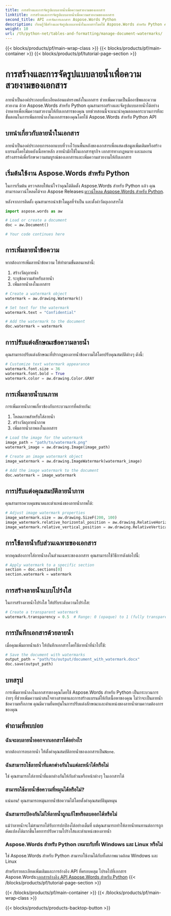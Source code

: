 ```yaml
---
title: การสร้างและการจัดรูปแบบลายน้ำเพื่อความสวยงามของเอกสาร
linktitle: การสร้างและการจัดรูปแบบลายน้ำเพื่อความสวยงามของเอกสาร
second_title: API การจัดการเอกสาร Aspose.Words Python
description: เรียนรู้วิธีสร้างและจัดรูปแบบลายน้ำในเอกสารโดยใช้ Aspose.Words สำหรับ Python คำแนะนำทีละขั้นตอนพร้อมโค้ดต้นฉบับสำหรับการเพิ่มลายน้ำข้อความและรูปภาพ เพิ่มความสวยงามให้กับเอกสารของคุณด้วยบทช่วยสอนนี้
weight: 10
url: /th/python-net/tables-and-formatting/manage-document-watermarks/
---
```


{{< blocks/products/pf/main-wrap-class >}}
{{< blocks/products/pf/main-container >}}
{{< blocks/products/pf/tutorial-page-section >}}

# การสร้างและการจัดรูปแบบลายน้ำเพื่อความสวยงามของเอกสาร


ลายน้ำเป็นองค์ประกอบที่ละเอียดอ่อนแต่ทรงพลังในเอกสาร ช่วยเพิ่มความเป็นมืออาชีพและความสวยงาม ด้วย Aspose.Words สำหรับ Python คุณสามารถสร้างและจัดรูปแบบลายน้ำได้อย่างง่ายดายเพื่อเพิ่มความสวยงามให้กับเอกสารของคุณ บทช่วยสอนนี้จะแนะนำคุณตลอดกระบวนการทีละขั้นตอนในการเพิ่มลายน้ำลงในเอกสารของคุณโดยใช้ Aspose.Words สำหรับ Python API

## บทนำเกี่ยวกับลายน้ำในเอกสาร

ลายน้ำเป็นองค์ประกอบการออกแบบที่วางไว้บนพื้นหลังของเอกสารเพื่อแสดงข้อมูลเพิ่มเติมหรือสร้างแบรนด์โดยไม่บดบังเนื้อหาหลัก ลายน้ำมักใช้ในเอกสารธุรกิจ เอกสารทางกฎหมาย และผลงานสร้างสรรค์เพื่อรักษาความสมบูรณ์ของเอกสารและเพิ่มความสวยงามให้กับเอกสาร

## เริ่มต้นใช้งาน Aspose.Words สำหรับ Python

 ในการเริ่มต้น ตรวจสอบให้แน่ใจว่าคุณได้ติดตั้ง Aspose.Words สำหรับ Python แล้ว คุณสามารถดาวน์โหลดได้จาก Aspose Releases:[ดาวน์โหลด Aspose.Words สำหรับ Python](https://releases.aspose.com/words/python/).

หลังจากการติดตั้ง คุณสามารถนำเข้าโมดูลที่จำเป็น และตั้งค่าวัตถุเอกสารได้

```python
import aspose.words as aw

# Load or create a document
doc = aw.Document()

# Your code continues here
```

## การเพิ่มลายน้ำข้อความ

หากต้องการเพิ่มลายน้ำข้อความ ให้ทำตามขั้นตอนเหล่านี้:

1. สร้างวัตถุลายน้ำ
2. ระบุข้อความสำหรับลายน้ำ
3. เพิ่มลายน้ำลงในเอกสาร

```python
# Create a watermark object
watermark = aw.drawing.Watermark()

# Set text for the watermark
watermark.text = "Confidential"

# Add the watermark to the document
doc.watermark = watermark
```

## การปรับแต่งลักษณะข้อความลายน้ำ

คุณสามารถปรับแต่งลักษณะที่ปรากฏของลายน้ำข้อความได้โดยปรับคุณสมบัติต่างๆ ดังนี้:

```python
# Customize text watermark appearance
watermark.font.size = 36
watermark.font.bold = True
watermark.color = aw.drawing.Color.GRAY
```

## การเพิ่มลายน้ำบนภาพ

การเพิ่มลายน้ำภาพเกี่ยวข้องกับกระบวนการที่คล้ายกัน:

1. โหลดภาพสำหรับใส่ลายน้ำ
2. สร้างวัตถุลายน้ำภาพ
3. เพิ่มลายน้ำภาพลงในเอกสาร

```python
# Load the image for the watermark
image_path = "path/to/watermark.png"
watermark_image = aw.drawing.Image(image_path)

# Create an image watermark object
image_watermark = aw.drawing.ImageWatermark(watermark_image)

# Add the image watermark to the document
doc.watermark = image_watermark
```

## การปรับแต่งคุณสมบัติลายน้ำภาพ

คุณสามารถควบคุมขนาดและตำแหน่งของลายน้ำภาพได้:

```python
# Adjust image watermark properties
image_watermark.size = aw.drawing.SizeF(200, 100)
image_watermark.relative_horizontal_position = aw.drawing.RelativeHorizontalPosition.CENTER
image_watermark.relative_vertical_position = aw.drawing.RelativeVerticalPosition.MIDDLE
```

## การใช้ลายน้ำกับส่วนเฉพาะของเอกสาร

หากคุณต้องการใส่ลายน้ำลงในส่วนเฉพาะของเอกสาร คุณสามารถใช้วิธีการดังต่อไปนี้:

```python
# Apply watermark to a specific section
section = doc.sections[0]
section.watermark = watermark
```

## การสร้างลายน้ำแบบโปร่งใส

ในการสร้างลายน้ำโปร่งใส ให้ปรับระดับความโปร่งใส:

```python
# Create a transparent watermark
watermark.transparency = 0.5  # Range: 0 (opaque) to 1 (fully transparent)
```

## การบันทึกเอกสารด้วยลายน้ำ

เมื่อคุณเพิ่มลายน้ำแล้ว ให้บันทึกเอกสารโดยใช้ลายน้ำที่นำไปใช้:

```python
# Save the document with watermarks
output_path = "path/to/output/document_with_watermark.docx"
doc.save(output_path)
```

## บทสรุป

การเพิ่มลายน้ำลงในเอกสารของคุณโดยใช้ Aspose.Words สำหรับ Python เป็นกระบวนการง่ายๆ ที่ช่วยเพิ่มความน่าสนใจทางสายตาและการสร้างแบรนด์ให้กับเนื้อหาของคุณ ไม่ว่าจะเป็นลายน้ำข้อความหรือภาพ คุณมีความยืดหยุ่นในการปรับแต่งลักษณะและตำแหน่งของลายน้ำตามความต้องการของคุณ

## คำถามที่พบบ่อย

### ฉันจะลบลายน้ำออกจากเอกสารได้อย่างไร

 หากต้องการลบลายน้ำ ให้ตั้งค่าคุณสมบัติลายน้ำของเอกสารเป็น`None`.

### ฉันสามารถใช้ลายน้ำที่แตกต่างกันในแต่ละหน้าได้หรือไม่

ใช่ คุณสามารถใส่ลายน้ำที่แตกต่างกันให้กับส่วนหรือหน้าต่างๆ ในเอกสารได้

### สามารถใช้ลายน้ำข้อความที่หมุนได้หรือไม่?

แน่นอน! คุณสามารถหมุนลายน้ำข้อความได้โดยตั้งค่าคุณสมบัติมุมหมุน

### ฉันสามารถป้องกันไม่ให้ลายน้ำถูกแก้ไขหรือลบออกได้หรือไม่

แม้ว่าลายน้ำจะไม่สามารถได้รับการปกป้องได้อย่างเต็มที่ แต่คุณสามารถทำให้ลายน้ำทนทานต่อการถูกดัดแปลงได้มากขึ้นโดยการปรับความโปร่งใสและตำแหน่งของลายน้ำ

### Aspose.Words สำหรับ Python เหมาะกับทั้ง Windows และ Linux หรือไม่

ใช่ Aspose.Words สำหรับ Python สามารถใช้งานได้กับทั้งสภาพแวดล้อม Windows และ Linux

 สำหรับรายละเอียดเพิ่มเติมและการอ้างอิง API ที่ครอบคลุม โปรดไปที่เอกสาร Aspose.Words:[เอกสารอ้างอิง API Aspose.Words สำหรับ Python](https://reference.aspose.com/words/python-net/)
{{< /blocks/products/pf/tutorial-page-section >}}

{{< /blocks/products/pf/main-container >}}
{{< /blocks/products/pf/main-wrap-class >}}

{{< blocks/products/products-backtop-button >}}
